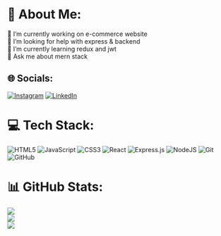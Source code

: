 # 💫 About Me:
🔭 I’m currently working on e-commerce website<br>🤝 I’m looking for help with express & backend<br>🌱 I’m currently learning redux and jwt<br>💬 Ask me about mern stack 


## 🌐 Socials:
[![Instagram](https://img.shields.io/badge/Instagram-%23E4405F.svg?logo=Instagram&logoColor=white)](https://instagram.com/ivlpoorana) [![LinkedIn](https://img.shields.io/badge/LinkedIn-%230077B5.svg?logo=linkedin&logoColor=white)](https://linkedin.com/in/pooranaselvan) 

# 💻 Tech Stack:
![HTML5](https://img.shields.io/badge/html5-%23E34F26.svg?style=for-the-badge&logo=html5&logoColor=white) ![JavaScript](https://img.shields.io/badge/javascript-%23323330.svg?style=for-the-badge&logo=javascript&logoColor=%23F7DF1E) ![CSS3](https://img.shields.io/badge/css3-%231572B6.svg?style=for-the-badge&logo=css3&logoColor=white) ![React](https://img.shields.io/badge/react-%2320232a.svg?style=for-the-badge&logo=react&logoColor=%2361DAFB) ![Express.js](https://img.shields.io/badge/express.js-%23404d59.svg?style=for-the-badge&logo=express&logoColor=%2361DAFB) ![NodeJS](https://img.shields.io/badge/node.js-6DA55F?style=for-the-badge&logo=node.js&logoColor=white) ![Git](https://img.shields.io/badge/git-%23F05033.svg?style=for-the-badge&logo=git&logoColor=white) ![GitHub](https://img.shields.io/badge/github-%23121011.svg?style=for-the-badge&logo=github&logoColor=white)
# 📊 GitHub Stats:
![](https://github-readme-stats.vercel.app/api?username=PooranaSelvan&theme=dark&hide_border=false&include_all_commits=false&count_private=false)<br/>
![](https://github-readme-streak-stats.herokuapp.com/?user=PooranaSelvan&theme=dark&hide_border=false)<br/>
![](https://github-readme-stats.vercel.app/api/top-langs/?username=PooranaSelvan&theme=dark&hide_border=false&include_all_commits=false&count_private=false&layout=compact)
